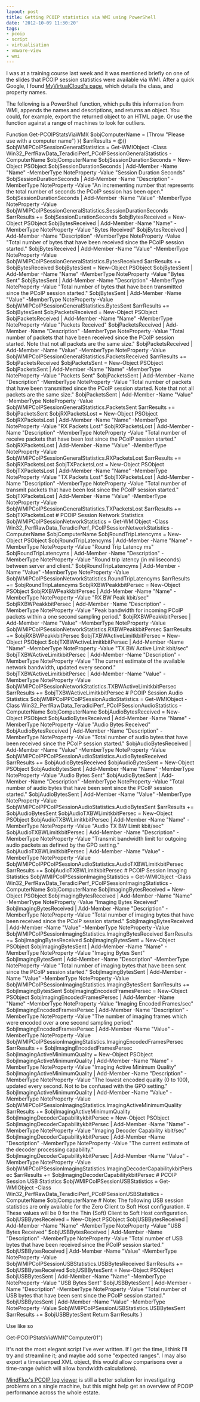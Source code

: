 ```yaml
---
layout: post
title: Getting PCOIP statistics via WMI using PowerShell
date: '2012-10-09 11:30:20'
tags:
- pcoip
- script
- virtualisation
- vmware-view
- wmi
---
```



I was at a training course last week and  it was mentioned briefly on one of the slides that PCOIP session statistics were available via WMI. After a quick Google, I found [MyVirtualCloud's page](http://myvirtualcloud.net/?p=2069), which details the class, and property names.

The following is a PowerShell function, which pulls this information from WMI, appends the names and descriptions, and returns an object. You could, for example, export the returned object to an HTML page. Or use the function against a range of machines to look for outliers.

 Function Get-PCOIPStatsViaWMI( $objComputerName = (Throw "Please use with a computer name") ){ $arrResults = @() $objWMIPCoIPSessionGeneralStatistics = Get-WMIObject -Class Win32_PerfRawData_TeradiciPerf_PCoIPSessionGeneralStatistics -ComputerName $objComputerName $objSessionDurationSeconds = New-Object PSObject $objSessionDurationSeconds | Add-Member -Name "Name" -MemberType NoteProperty -Value "Session Duration Seconds" $objSessionDurationSeconds | Add-Member -Name "Description" -MemberType NoteProperty -Value "An incrementing number that represents the total number of seconds the PCoIP session has been open." $objSessionDurationSeconds | Add-Member -Name "Value" -MemberType NoteProperty -Value $objWMIPCoIPSessionGeneralStatistics.SessionDurationSeconds $arrResults += $objSessionDurationSeconds $objBytesReceived = New-Object PSObject $objBytesReceived | Add-Member -Name "Name" -MemberType NoteProperty -Value "Bytes Received" $objBytesReceived | Add-Member -Name "Description" -MemberType NoteProperty -Value "Total number of bytes that have been received since the PCoIP session started." $objBytesReceived | Add-Member -Name "Value" -MemberType NoteProperty -Value $objWMIPCoIPSessionGeneralStatistics.BytesReceived $arrResults += $objBytesReceived $objBytesSent = New-Object PSObject $objBytesSent | Add-Member -Name "Name" -MemberType NoteProperty -Value "Bytes Sent" $objBytesSent | Add-Member -Name "Description" -MemberType NoteProperty -Value "Total number of bytes that have been transmitted since the PCoIP session started." $objBytesSent | Add-Member -Name "Value" -MemberType NoteProperty -Value $objWMIPCoIPSessionGeneralStatistics.BytesSent $arrResults += $objBytesSent $objPacketsReceived = New-Object PSObject $objPacketsReceived | Add-Member -Name "Name" -MemberType NoteProperty -Value "Packets Received" $objPacketsReceived | Add-Member -Name "Description" -MemberType NoteProperty -Value "Total number of packets that have been received since the PCoIP session started. Note that not all packets are the same size." $objPacketsReceived | Add-Member -Name "Value" -MemberType NoteProperty -Value $objWMIPCoIPSessionGeneralStatistics.PacketsReceived $arrResults += $objPacketsReceived $objPacketsSent = New-Object PSObject $objPacketsSent | Add-Member -Name "Name" -MemberType NoteProperty -Value "Packets Sent" $objPacketsSent | Add-Member -Name "Description" -MemberType NoteProperty -Value "Total number of packets that have been transmitted since the PCoIP session started. Note that not all packets are the same size." $objPacketsSent | Add-Member -Name "Value" -MemberType NoteProperty -Value $objWMIPCoIPSessionGeneralStatistics.PacketsSent $arrResults += $objPacketsSent $objRXPacketsLost = New-Object PSObject $objRXPacketsLost | Add-Member -Name "Name" -MemberType NoteProperty -Value "RX Packets Lost" $objRXPacketsLost | Add-Member -Name "Description" -MemberType NoteProperty -Value "Total number of receive packets that have been lost since the PCoIP session started." $objRXPacketsLost | Add-Member -Name "Value" -MemberType NoteProperty -Value $objWMIPCoIPSessionGeneralStatistics.RXPacketsLost $arrResults += $objRXPacketsLost $objTXPacketsLost = New-Object PSObject $objTXPacketsLost | Add-Member -Name "Name" -MemberType NoteProperty -Value "TX Packets Lost" $objTXPacketsLost | Add-Member -Name "Description" -MemberType NoteProperty -Value "Total number of transmit packets that have been lost since the PCoIP session started." $objTXPacketsLost | Add-Member -Name "Value" -MemberType NoteProperty -Value $objWMIPCoIPSessionGeneralStatistics.TXPacketsLost $arrResults += $objTXPacketsLost # PCOIP Session Network Statistics $objWMIPCoIPSessionNetworkStatistics = Get-WMIObject -Class Win32_PerfRawData_TeradiciPerf_PCoIPSessionNetworkStatistics -ComputerName $objComputerName $objRoundTripLatencyms = New-Object PSObject $objRoundTripLatencyms | Add-Member -Name "Name" -MemberType NoteProperty -Value "Round Trip Latency ms" $objRoundTripLatencyms | Add-Member -Name "Description" -MemberType NoteProperty -Value "Round trip latency (in milliseconds) between server and client." $objRoundTripLatencyms | Add-Member -Name "Value" -MemberType NoteProperty -Value $objWMIPCoIPSessionNetworkStatistics.RoundTripLatencyms $arrResults += $objRoundTripLatencyms $objRXBWPeakkbitPersec = New-Object PSObject $objRXBWPeakkbitPersec | Add-Member -Name "Name" -MemberType NoteProperty -Value "RX BW Peak kbit/sec" $objRXBWPeakkbitPersec | Add-Member -Name "Description" -MemberType NoteProperty -Value "Peak bandwidth for incoming PCoIP packets within a one second sampling period." $objRXBWPeakkbitPersec | Add-Member -Name "Value" -MemberType NoteProperty -Value $objWMIPCoIPSessionNetworkStatistics.RXBWPeakkbitPersec $arrResults += $objRXBWPeakkbitPersec $objTXBWActiveLimitkbitPersec = New-Object PSObject $objTXBWActiveLimitkbitPersec | Add-Member -Name "Name" -MemberType NoteProperty -Value "TX BW Active Limit kbit/sec" $objTXBWActiveLimitkbitPersec | Add-Member -Name "Description" -MemberType NoteProperty -Value "The current estimate of the available network bandwidth, updated every second." $objTXBWActiveLimitkbitPersec | Add-Member -Name "Value" -MemberType NoteProperty -Value $objWMIPCoIPSessionNetworkStatistics.TXBWActiveLimitkbitPersec $arrResults += $objTXBWActiveLimitkbitPersec # PCOIP Session Audio Statistics $objWMIPCoIPPCoIPSessionAudioStatistics = Get-WMIObject -Class Win32_PerfRawData_TeradiciPerf_PCoIPSessionAudioStatistics -ComputerName $objComputerName $objAudioBytesReceived = New-Object PSObject $objAudioBytesReceived | Add-Member -Name "Name" -MemberType NoteProperty -Value "Audio Bytes Received" $objAudioBytesReceived | Add-Member -Name "Description" -MemberType NoteProperty -Value "Total number of audio bytes that have been received since the PCoIP session started." $objAudioBytesReceived | Add-Member -Name "Value" -MemberType NoteProperty -Value $objWMIPCoIPPCoIPSessionAudioStatistics.AudioBytesReceived $arrResults += $objAudioBytesReceived $objAudioBytesSent = New-Object PSObject $objAudioBytesSent | Add-Member -Name "Name" -MemberType NoteProperty -Value "Audio Bytes Sent" $objAudioBytesSent | Add-Member -Name "Description" -MemberType NoteProperty -Value "Total number of audio bytes that have been sent since the PCoIP session started." $objAudioBytesSent | Add-Member -Name "Value" -MemberType NoteProperty -Value $objWMIPCoIPPCoIPSessionAudioStatistics.AudioBytesSent $arrResults += $objAudioBytesSent $objAudioTXBWLimitkbitPersec = New-Object PSObject $objAudioTXBWLimitkbitPersec | Add-Member -Name "Name" -MemberType NoteProperty -Value "Audio TX BW Limit kbit/sec" $objAudioTXBWLimitkbitPersec | Add-Member -Name "Description" -MemberType NoteProperty -Value "Transmit bandwidth limit for outgoing audio packets as defined by the GPO setting." $objAudioTXBWLimitkbitPersec | Add-Member -Name "Value" -MemberType NoteProperty -Value $objWMIPCoIPPCoIPSessionAudioStatistics.AudioTXBWLimitkbitPersec $arrResults += $objAudioTXBWLimitkbitPersec # PCOIP Session Imaging Statistics $objWMIPCoIPSessionImagingStatistics = Get-WMIObject -Class Win32_PerfRawData_TeradiciPerf_PCoIPSessionImagingStatistics -ComputerName $objComputerName $objImagingBytesReceived = New-Object PSObject $objImagingBytesReceived | Add-Member -Name "Name" -MemberType NoteProperty -Value "Imaging Bytes Received" $objImagingBytesReceived | Add-Member -Name "Description" -MemberType NoteProperty -Value "Total number of imaging bytes that have been received since the PCoIP session started." $objImagingBytesReceived | Add-Member -Name "Value" -MemberType NoteProperty -Value $objWMIPCoIPSessionImagingStatistics.ImagingBytesReceived $arrResults += $objImagingBytesReceived $objImagingBytesSent = New-Object PSObject $objImagingBytesSent | Add-Member -Name "Name" -MemberType NoteProperty -Value "Imaging Bytes Sent" $objImagingBytesSent | Add-Member -Name "Description" -MemberType NoteProperty -Value "Total number of imaging bytes that have been sent since the PCoIP session started." $objImagingBytesSent | Add-Member -Name "Value" -MemberType NoteProperty -Value $objWMIPCoIPSessionImagingStatistics.ImagingBytesSent $arrResults += $objImagingBytesSent $objImagingEncodedFramesPersec = New-Object PSObject $objImagingEncodedFramesPersec | Add-Member -Name "Name" -MemberType NoteProperty -Value "Imaging Encoded Frames/sec" $objImagingEncodedFramesPersec | Add-Member -Name "Description" -MemberType NoteProperty -Value "The number of imaging frames which were encoded over a one second sampling period." $objImagingEncodedFramesPersec | Add-Member -Name "Value" -MemberType NoteProperty -Value $objWMIPCoIPSessionImagingStatistics.ImagingEncodedFramesPersec $arrResults += $objImagingEncodedFramesPersec $objImagingActiveMinimumQuality = New-Object PSObject $objImagingActiveMinimumQuality | Add-Member -Name "Name" -MemberType NoteProperty -Value "Imaging Active Minimum Quality" $objImagingActiveMinimumQuality | Add-Member -Name "Description" -MemberType NoteProperty -Value "The lowest encoded quality (0 to 100), updated every second. Not to be confused with the GPO setting." $objImagingActiveMinimumQuality | Add-Member -Name "Value" -MemberType NoteProperty -Value $objWMIPCoIPSessionImagingStatistics.ImagingActiveMinimumQuality $arrResults += $objImagingActiveMinimumQuality $objImagingDecoderCapabilitykbitPersec = New-Object PSObject $objImagingDecoderCapabilitykbitPersec | Add-Member -Name "Name" -MemberType NoteProperty -Value "Imaging Decoder Capability kbit/sec" $objImagingDecoderCapabilitykbitPersec | Add-Member -Name "Description" -MemberType NoteProperty -Value "The current estimate of the decoder processing capability." $objImagingDecoderCapabilitykbitPersec | Add-Member -Name "Value" -MemberType NoteProperty -Value $objWMIPCoIPSessionImagingStatistics.ImagingDecoderCapabilitykbitPersec $arrResults += $objImagingDecoderCapabilitykbitPersec # PCOIP Session USB Statistics $objWMIPCoIPSessionUSBStatistics = Get-WMIObject -Class Win32_PerfRawData_TeradiciPerf_PCoIPSessionUSBStatistics -ComputerName $objComputerName # Note: The following USB session statistics are only available for the Zero Client to Soft Host configuration. # These values will be 0 for the Thin (Soft) Client to Soft Host configuration. $objUSBBytesReceived = New-Object PSObject $objUSBBytesReceived | Add-Member -Name "Name" -MemberType NoteProperty -Value "USB Bytes Received" $objUSBBytesReceived | Add-Member -Name "Description" -MemberType NoteProperty -Value "Total number of USB bytes that have been received since the PCoIP session started." $objUSBBytesReceived | Add-Member -Name "Value" -MemberType NoteProperty -Value $objWMIPCoIPSessionUSBStatistics.USBBytesReceived $arrResults += $objUSBBytesReceived $objUSBBytesSent = New-Object PSObject $objUSBBytesSent | Add-Member -Name "Name" -MemberType NoteProperty -Value "USB Bytes Sent" $objUSBBytesSent | Add-Member -Name "Description" -MemberType NoteProperty -Value "Total number of USB bytes that have been sent since the PCoIP session started." $objUSBBytesSent | Add-Member -Name "Value" -MemberType NoteProperty -Value $objWMIPCoIPSessionUSBStatistics.USBBytesSent $arrResults += $objUSBBytesSent Return $arrResults }

Use like so

 Get-PCOIPStatsViaWMI("Computer01")

It's not the most elegant script I've ever written. If I get the time, I think I'll try and streamline it; and maybe add some "expected ranges". I may also export  a timestamped XML object, this would allow comparisons over a time-range (which will allow bandwidth calculations).

[MindFlux's PCOIP log viewer](http://mindfluxinc.net/?p=195) is still a better solution for investigating problems on a single machine, but this might help get an overview of PCOIP performance across the whole estate.


